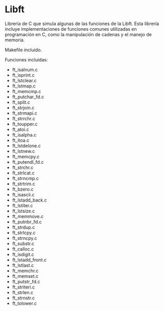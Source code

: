 # Libft
Librería de C que simula algunas de las funciones de la Libft. Esta librería incluye implementaciones de funciones comunes utilizadas en programación en C, como la manipulación de cadenas y el manejo de memoria.

Makefile incluido.

Funciones incluidas:
- ft_isalnum.c
- ft_isprint.c
- ft_lstclear.c
- ft_lstmap.c
- ft_memcmp.c
- ft_putchar_fd.c
- ft_split.c
- ft_strjoin.c
- ft_strmapi.c
- ft_strrchr.c
- ft_toupper.c
- ft_atoi.c
- ft_isalpha.c
- ft_itoa.c
- ft_lstdelone.c
- ft_lstnew.c
- ft_memcpy.c
- ft_putendl_fd.c
- ft_strchr.c
- ft_strlcat.c
- ft_strncmp.c
- ft_strtrim.c
- ft_bzero.c
- ft_isascii.c
- ft_lstadd_back.c
- ft_lstiter.c
- ft_lstsize.c
- ft_memmove.c
- ft_putnbr_fd.c
- ft_strdup.c
- ft_strlcpy.c
- ft_strncpy.c
- ft_substr.c
- ft_calloc.c
- ft_isdigit.c
- ft_lstadd_front.c
- ft_lstlast.c
- ft_memchr.c
- ft_memset.c
- ft_putstr_fd.c
- ft_striteri.c
- ft_strlen.c
- ft_strnstr.c
- ft_tolower.c
